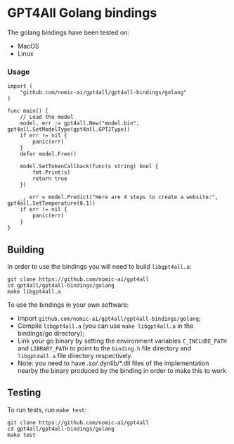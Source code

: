 # GPT4All Golang bindings

The golang bindings have been tested on:
- MacOS
- Linux

### Usage

```
import (
	"github.com/nomic-ai/gpt4all/gpt4all-bindings/golang"
)

func main() {
	// Load the model
	model, err := gpt4all.New("model.bin", gpt4all.SetModelType(gpt4all.GPTJType))
	if err != nil {
		panic(err)
	}
	defer model.Free()

	model.SetTokenCallback(func(s string) bool {
		fmt.Print(s)
		return true
	})

	_, err = model.Predict("Here are 4 steps to create a website:", gpt4all.SetTemperature(0.1))
	if err != nil {
		panic(err)
	}
}
```

## Building

In order to use the bindings you will need to build `libgpt4all.a`:

```
git clone https://github.com/nomic-ai/gpt4all
cd gpt4all/gpt4all-bindings/golang
make libgpt4all.a
```

To use the bindings in your own software:

- Import `github.com/nomic-ai/gpt4all/gpt4all-bindings/golang`;
- Compile `libgpt4all.a` (you can use `make libgpt4all.a` in the bindings/go directory);
- Link your go binary by setting the environment variables `C_INCLUDE_PATH` and `LIBRARY_PATH` to point to the `binding.h` file directory and `libgpt4all.a` file directory respectively.
- Note: you need to have *.so/*.dynlib/*.dll files of the implementation nearby the binary produced by the binding in order to make this to work

## Testing

To run tests, run `make test`:

```
git clone https://github.com/nomic-ai/gpt4all
cd gpt4all/gpt4all-bindings/golang
make test
```
